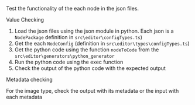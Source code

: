 

Test the functionality of the each node in the json files.

Value Checking

1) Load the json files using the json module in python. Each json is a  `NodePackage` definition in `src\editor\configTypes.ts`)
2) Get the each `NodeConfig` (definition in `src\editor\types\configTypes.ts`)
3) Get the python code using the function `nodeToCode` from the `src\editor\generators\python_generator`
4) Run the python code using the exec function
5) Check the output of the python code with the expected output

Metadata checking

For the image type, check the output with its metadata or the input with each metadata



